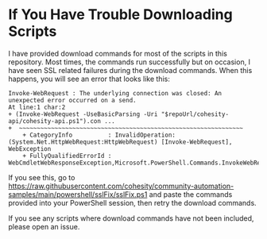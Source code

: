# If You Have Trouble Downloading Scripts

I have provided download commands for most of the scripts in this repository. Most times, the commands run successfully but on occasion, I have seen SSL related failures during the download commands. When this happens, you will see an error that looks like this:

```text
Invoke-WebRequest : The underlying connection was closed: An unexpected error occurred on a send.
At line:1 char:2
+ (Invoke-WebRequest -UseBasicParsing -Uri "$repoUrl/cohesity-api/cohesity-api.ps1").con ...
+  ~~~~~~~~~~~~~~~~~~~~~~~~~~~~~~~~~~~~~~~~~~~~~~~~~~~~~~~~~~~~~~~
    + CategoryInfo          : InvalidOperation: (System.Net.HttpWebRequest:HttpWebRequest) [Invoke-WebRequest], WebException
    + FullyQualifiedErrorId : WebCmdletWebResponseException,Microsoft.PowerShell.Commands.InvokeWebRequestCommand
```

If you see this, go to <https://raw.githubusercontent.com/cohesity/community-automation-samples/main/powershell/sslFix/sslFix.ps1> and paste the commands provided into your PowerShell session, then retry the download commands.

If you see any scripts where download commands have not been included, please open an issue.
